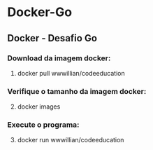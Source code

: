 # Docker-Go

## Docker - Desafio Go

### Download da imagem docker:

1. docker pull wwwillian/codeeducation

### Verifique o tamanho da imagem docker:

2. docker images

### Execute o programa:

3. docker run wwwillian/codeeducation